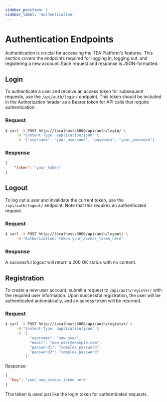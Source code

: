 ```yaml
---
sidebar_position: 1
sidebar_label: 'Authentication'
---
```


# Authentication Endpoints

Authentication is crucial for accessing the TEA Platform's features. This section covers the endpoints required for logging in, logging out, and registering a new account. Each request and response is JSON-formatted.

## Login

To authenticate a user and receive an access token for subsequent requests, use the `/api/auth/login/` endpoint. This token should be included in the Authorization header as a Bearer token for API calls that require authentication.

### Request

```bash
$ curl -X POST http://localhost:8000/api/auth/login/ \
     -H "Content-Type: application/json" \
     -d '{"username": "your_username", "password": "your_password"}'
```

### Response

```json
{
    "token": "your_token"
}
```

## Logout

To log out a user and invalidate the current token, use the `/api/auth/logout/` endpoint. Note that this requires an authenticated request.

### Request

```bash
$ curl -X POST http://localhost:8000/api/auth/logout/ \
     -H "Authorization: Token your_access_token_here"
```

### Response

A successful logout will return a 200 OK status with no content.

## Registration

To create a new user account, submit a request to `/api/auth/register/` with the required user information. Upon successful registration, the user will be authenticated automatically, and an access token will be returned.

### Request

```bash
$ curl -X POST http://localhost:8000/api/auth/register/ \
     -H "Content-Type: application/json" \
     -d '{
           "username": "new_user",
           "email": "new_user@example.com",
           "password1": "complex_password",
           "password2": "complex_password"
         }'
```

Response:

```json
{
  "key": "your_new_access_token_here"
}
```

This token is used just like the login token for authenticated requests.
